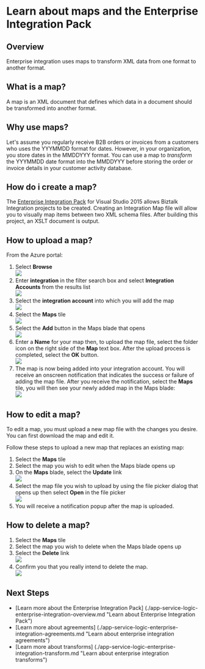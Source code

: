 <properties 
    pageTitle="Overview of maps Enterprise Integration Pack | Microsoft Azure App Service | Microsoft Azure" 
    description="Learn how to use maps with the Enterprise Integration Pack and Logic apps" 
    services="logic-apps" 
    documentationCenter=".net,nodejs,java"
    authors="msftman" 
    manager="erikre" 
    editor="cgronlun"/>

<tags 
    ms.service="logic-apps" 
    ms.workload="integration" 
    ms.tgt_pltfrm="na" 
    ms.devlang="na" 
    ms.topic="article" 
    ms.date="07/08/2016" 
    ms.author="deonhe"/>

# <a name="learn-about-maps-and-the-enterprise-integration-pack"></a>Learn about maps and the Enterprise Integration Pack

## <a name="overview"></a>Overview
Enterprise integration uses maps to transform XML data from one format to another format. 

## <a name="what-is-a-map"></a>What is a map?
A map is an XML document that defines which data in a document should be transformed into another format. 

## <a name="why-use-maps"></a>Why use maps?
Let's assume you regularly receive B2B orders or invoices from a customers who uses the YYYMMDD format for dates. However, in your organization, you store dates in the MMDDYYY format. You can use a map to *transform* the YYYMMDD date format into the MMDDYYY before storing the order or invoice details in your customer activity database.

## <a name="how-do-i-create-a-map"></a>How do i create a map?
The [Enterprise Integration Pack](./app-service-logic-enterprise-integration-overview.md "Learn about the enterprise integration pack") for Visual Studio 2015 allows Biztalk Integration projects to be created.  Creating an Integration Map file will allow you to visually map items between two XML schema files.  After building this project, an XSLT document is output.

## <a name="how-to-upload-a-map"></a>How to upload a map?
From the Azure portal:  
1. Select **Browse**  
![](./media/app-service-logic-enterprise-integration-overview/overview-1.png)    
2. Enter **integration** in the filter search box and select **Integration Accounts** from the results list     
 ![](./media/app-service-logic-enterprise-integration-overview/overview-2.png)  
3. Select the **integration account** into which you will add the map  
![](./media/app-service-logic-enterprise-integration-overview/overview-3.png)  
4.  Select the **Maps** tile  
![](./media/app-service-logic-enterprise-integration-maps/map-1.png)  
5. Select the **Add** button in the Maps blade that opens  
![](./media/app-service-logic-enterprise-integration-maps/map-2.png)  
6. Enter a **Name** for your map then, to upload the map file, select the folder icon on the right side of the **Map** text box. After the upload process is completed, select the **OK** button.  
![](./media/app-service-logic-enterprise-integration-maps/map-3.png)  
7. The map is now being added into your integration account. You will receive an onscreen notification that indicates the success or failure of adding the map file. After you receive the notification, select the **Maps** tile, you will then see your newly added map in the Maps blade:    
![](./media/app-service-logic-enterprise-integration-maps/map-4.png)  

## <a name="how-to-edit-a-map"></a>How to edit a map?
To edit a map, you must upload a new map file with the changes you desire. You can first download the map and edit it. 

Follow these steps to upload a new map that replaces an existing map:  
1. Select the **Maps** tile  
2. Select the map you wish to edit when the Maps blade opens up  
3. On the **Maps** blade, select the **Update** link  
![](./media/app-service-logic-enterprise-integration-maps/edit-1.png)   
4. Select the map file you wish to upload by using the file picker dialog that opens up then select **Open** in the file picker   
![](./media/app-service-logic-enterprise-integration-maps/edit-2.png)   
5. You will receive a notification popup after the map is uploaded.    

## <a name="how-to-delete-a-map"></a>How to delete a map?
1. Select the **Maps** tile  
2. Select the map you wish to delete when the Maps blade opens up  
3. Select the **Delete** link    
![](./media/app-service-logic-enterprise-integration-maps/delete.png)   
4. Confirm you that you really intend to delete the map.  
![](./media/app-service-logic-enterprise-integration-maps/delete-confirmation-1.png)   

## <a name="next-steps"></a>Next Steps
- [Learn more about the Enterprise Integration Pack] (./app-service-logic-enterprise-integration-overview.md "Learn about Enterprise Integration Pack")  
- [Learn more about agreements] (./app-service-logic-enterprise-integration-agreements.md "Learn about enterprise integration agreements")  
- [Learn more about transforms] (./app-service-logic-enterprise-integration-transform.md "Learn about enterprise integration transforms")  
